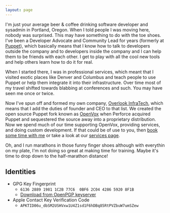 ```yaml
---
layout: page
---
```


I'm just your average beer & coffee drinking software developer and sysadmin in
Portland, Oregon. When I told people I was moving here, nobody was surprised.
This may have something to do with the toe shoes. I've been a Developer Advocate
and Community Lead for years (formerly at [Puppet](https://puppet.com)), which
basically means that I know how to talk to developers outside the company and to
developers inside the company and I can help them to be friends with each other.
I get to play with all the cool new tools and help others learn how to do it for real.

When I started there, I was in professional services, which meant that I visited
exotic places like Denver and Columbus and teach people to use Puppet or help
them integrate it into their infrastructure. Over time most of my travel shifted
towards blabbing at conferences and such. You may have seen me once or twice.

Now I've spun off and formed my own company, [Overlook InfraTech](https://overlookinfratech.com),
which means that I add the duties of founder and CEO to that list. We created the
open source Puppet fork known as [OpenVox](https://voxpupuli.org/openvox/) when
Perforce acquired Puppet and sequestered the source away into a proprietary distribution.
Now we spend much of our time supporting OpenVox, providing services, and doing custom
development. If that could be of use to you, then [book some time with me](https://calendar.app.google/qhH96i65htaRaYQt7)
or take a look at our [services page](https://overlookinfratech.com/services/).

Oh, and I run marathons in those funny finger shoes although with everythin on my
plate, I'm not doing so great at making time for training. Maybe it's time to drop
down to the half-marathon distance!

## Identities

* GPG Key Fingerprint
    * `6136 2889 1981 1C2B 77C6  0BF6 2C04 4286 5920 8F1B`
    * [Download from OpenPGP keyserver](https://keys.openpgp.org/vks/v1/by-fingerprint/6136288919811C2B77C60BF62C04428659208F1B)
* Apple Contact Key Verification Code
    * `APKTID06u_dbSM2USHVxw1U4Z1sd1F6hDBq85RtPVZbuW7umSZew`
